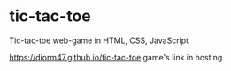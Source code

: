 # tic-tac-toe
Tic-tac-toe web-game in HTML, CSS, JavaScript

https://diorm47.github.io/tic-tac-toe game's link in hosting
